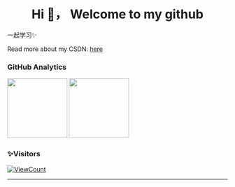 ##  
<h1 align="center">Hi 👋， Welcome to my github</h1>

一起学习✨

Read more about my CSDN: [here](https://blog.csdn.net/weixin_46654114?type=blog)

### GitHub Analytics

<div>
<img height="137px" src="https://github-readme-stats.vercel.app/api?username=Rodma1&show_icon链=true&theme=flag-india" />
<img height="137px" src="https://github-readme-stats.vercel.app/api/top-langs/?username=Rodma1&show_icons=true&theme=flag-india&layout=compact" />
</div>

### ✨Visitors
[![ViewCount](https://views.whatilearened.today/views/github/Rodma1/Rodma1.svg?cache=remove)](#)

---
